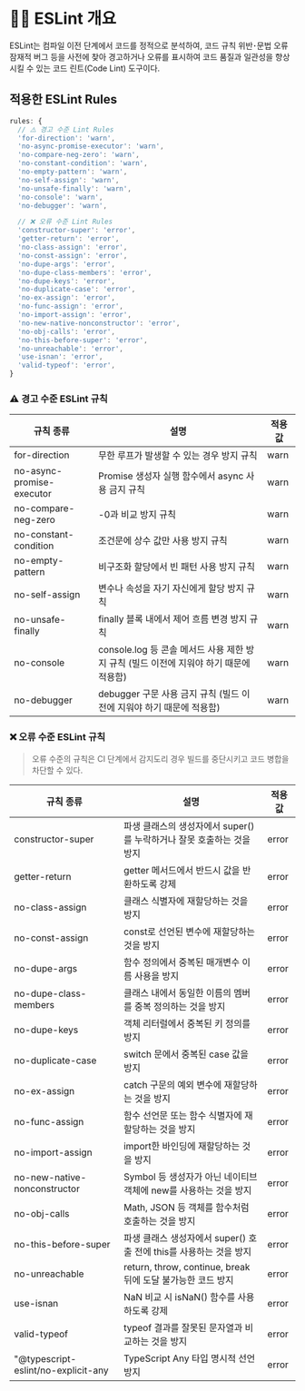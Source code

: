# 🕵️‍♂️ ESLint 개요

ESLint는 컴파일 이전 단계에서 코드를 정적으로 분석하여, 코드 규칙 위반･문법 오류 잠재적 버그 등을 사전에 찾아 경고하거나 오류를 표시하여 코드 품질과 일관성을 향상시킬 수 있는 코드 린트(Code Lint) 도구이다.

## 적용한 ESLint Rules
```javascript
rules: {
  // ⚠️ 경고 수준 Lint Rules
  'for-direction': 'warn',
  'no-async-promise-executor': 'warn',
  'no-compare-neg-zero': 'warn',
  'no-constant-condition': 'warn',
  'no-empty-pattern': 'warn',
  'no-self-assign': 'warn',
  'no-unsafe-finally': 'warn',
  'no-console': 'warn',
  'no-debugger': 'warn',

  // ❌ 오류 수준 Lint Rules
  'constructor-super': 'error',
  'getter-return': 'error',
  'no-class-assign': 'error',
  'no-const-assign': 'error',
  'no-dupe-args': 'error',
  'no-dupe-class-members': 'error',
  'no-dupe-keys': 'error',
  'no-duplicate-case': 'error',
  'no-ex-assign': 'error',
  'no-func-assign': 'error',
  'no-import-assign': 'error',
  'no-new-native-nonconstructor': 'error',
  'no-obj-calls': 'error',
  'no-this-before-super': 'error',
  'no-unreachable': 'error',
  'use-isnan': 'error',
  'valid-typeof': 'error',
}
```

### ⚠️ 경고 수준 ESLint 규칙

| 규칙 종류 | 설명 | 적용 값 |
|--|--|--|
|for-direction | 무한 루프가 발생할 수 있는 경우 방지 규칙 | warn |
|no-async-promise-executor | Promise 생성자 실행 함수에서 async 사용 금지 규칙 | warn |
|no-compare-neg-zero | -0과 비교 방지 규칙 | warn |
|no-constant-condition | 조건문에 상수 값만 사용 방지 규칙 | warn |
|no-empty-pattern | 비구조화 할당에서 빈 패턴 사용 방지 규칙 | warn |
|no-self-assign | 변수나 속성을 자기 자신에게 할당 방지 규칙 | warn |
|no-unsafe-finally | finally 블록 내에서 제어 흐름 변경 방지 규칙 | warn |
|no-console | console.log 등 콘솔 메서드 사용 제한 방지 규칙 (빌드 이전에 지워야 하기 때문에 적용함) | warn |
|no-debugger | debugger 구문 사용 금지 규칙 (빌드 이전에 지워야 하기 때문에 적용함) | warn |

### ❌ 오류 수준 ESLint 규칙

> 오류 수준의 규칙은 CI 단계에서 감지도리 경우 빌드를 중단시키고 코드 병합을 차단할 수 있다.

| 규칙 종류 | 설명 | 적용 값 |
|--|--|--|
|constructor-super| 파생 클래스의 생성자에서 super()를 누락하거나 잘못 호출하는 것을 방지 | error |
|getter-return| getter 메서드에서 반드시 값을 반환하도록 강제 | error |
|no-class-assign| 클래스 식별자에 재할당하는 것을 방지 | error |
|no-const-assign| const로 선언된 변수에 재할당하는 것을 방지 | error |
|no-dupe-args| 함수 정의에서 중복된 매개변수 이름 사용을 방지 | error |
|no-dupe-class-members| 클래스 내에서 동일한 이름의 멤버를 중복 정의하는 것을 방지 | error |
|no-dupe-keys| 객체 리터럴에서 중복된 키 정의를 방지 | error |
|no-duplicate-case| switch 문에서 중복된 case 값을 방지 | error |
|no-ex-assign| catch 구문의 예외 변수에 재할당하는 것을 방지 | error |
|no-func-assign| 함수 선언문 또는 함수 식별자에 재할당하는 것을 방지 | error |
|no-import-assign| import한 바인딩에 재할당하는 것을 방지 | error |
|no-new-native-nonconstructor| Symbol 등 생성자가 아닌 네이티브 객체에 new를 사용하는 것을 방지 | error |
|no-obj-calls| Math, JSON 등 객체를 함수처럼 호출하는 것을 방지 | error |
|no-this-before-super| 파생 클래스 생성자에서 super() 호출 전에 this를 사용하는 것을 방지 | error |
|no-unreachable| return, throw, continue, break 뒤에 도달 불가능한 코드 방지 | error |
|use-isnan| NaN 비교 시 isNaN() 함수를 사용하도록 강제 | error |
|valid-typeof| typeof 결과를 잘못된 문자열과 비교하는 것을 방지 | error |
|"@typescript-eslint/no-explicit-any| TypeScript Any 타입 명시적 선언 방지 | error |